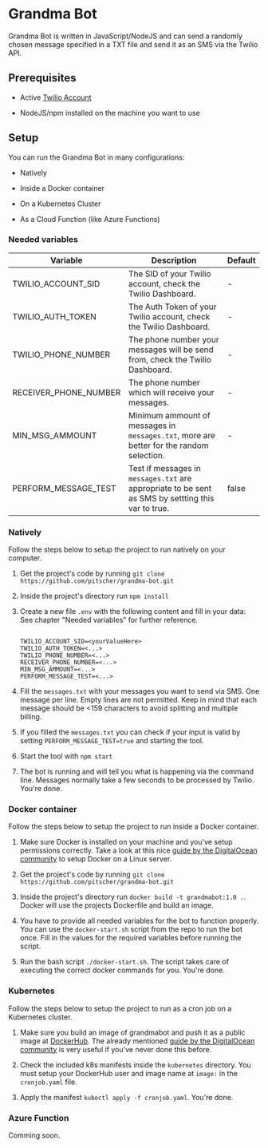 # Grandma Bot

Grandma Bot is written in JavaScript/NodeJS and can send a randomly chosen message specified in a TXT file and send it as an SMS via the Twilio API.

## Prerequisites

- Active [Twilio Account][twilio-account]

- NodeJS/npm installed on the machine you want to use

## Setup

You can run the Grandma Bot in many configurations:

- Natively

- Inside a Docker container

- On a Kubernetes Cluster

- As a Cloud Function (like Azure Functions)

### Needed variables

| Variable               | Description                                                                                   	  | Default |
| ---------------------- | -------------------------------------------------------------------------------------------------- | ------- |
| TWILIO_ACCOUNT_SID     | The SID of your Twilio account, check the Twilio Dashboard.                                 	 	  | -       |
| TWILIO_AUTH_TOKEN      | The Auth Token of your Twilio account, check the Twilio Dashboard.                            	  | -       |
| TWILIO_PHONE_NUMBER    | The phone number your messages will be send from, check the Twilio Dashboard.                 	  | -       |
| RECEIVER_PHONE_NUMBER  | The phone number which will receive your messages.                                            	  | -       |
| MIN_MSG_AMMOUNT        | Minimum ammount of messages in `messages.txt`, more are better for the random selection.      	  | -       |
| PERFORM_MESSAGE_TEST   | Test if messages in `messages.txt` are appropriate to be sent as SMS by settting this var to true. | false   |

### Natively

Follow the steps below to setup the project to run natively on your computer.

1. Get the project's code by running `git clone https://github.com/pitscher/grandma-bot.git`

2. Inside the project's directory run `npm install`

3. Create a new file `.env` with the following content and fill in your data:
   See chapter "Needed variables" for further reference.

   ```.env

   TWILIO_ACCOUNT_SID=<yourValueHere>
   TWILIO_AUTH_TOKEN=<...>
   TWILIO_PHONE_NUMBER=<...>
   RECEIVER_PHONE_NUMBER=<...>
   MIN_MSG_AMMOUNT=<...>
   PERFORM_MESSAGE_TEST=<...>

   ```

4. Fill the `messages.txt` with your messages you want to send via SMS. One message per line. Empty lines are not permitted.
  Keep in mind that each message should be <159 characters to avoid splitting and multiple billing.

5. If you filled the `messages.txt` you can check if your input is valid by setting `PERFORM_MESSAGE_TEST=true` and starting the tool.

6. Start the tool with `npm start`

7. The bot is running and will tell you what is happening via the command line. Messages normally take a few seconds to be processed by Twilio. You're done.

### Docker container

Follow the steps below to setup the project to run inside a Docker container.

1. Make sure Docker is installed on your machine and you've setup permissions correctly. Take a look at this nice [guide by the DigitalOcean community][do-docker-guide] to setup Docker on a Linux server.

2. Get the project's code by running `git clone https://github.com/pitscher/grandma-bot.git`

3. Inside the project's directory run `docker build -t grandmabot:1.0 .`. Docker will use the projects Dockerfile and build an image.

4. You have to provide all needed variables for the bot to function properly. You can use the `docker-start.sh` script from the repo to run the bot once. Fill in the values for the required variables before running the script.

5. Run the bash script `./docker-start.sh`. The script takes care of executing the correct docker commands for you. You're done.

### Kubernetes

Follow the steps below to setup the project to run as a cron job on a Kubernetes cluster.

1. Make sure you build an image of grandmabot and push it as a public image at [DockerHub][dockerhub]. The already mentioned [guide by the DigitalOcean community][do-docker-guide] is very useful if you've never done this before.

2. Check the included k8s manifests inside the `kubernetes` directory. You must setup your DockerHub user and image name at `image:` in the `cronjob.yaml` file.

3. Apply the manifest `kubectl apply -f cronjob.yaml`. You're done.

### Azure Function

Comming soon.

[twilio-account]: https://www.twilio.com/try-twilio
[do-docker-guide]: https://www.digitalocean.com/community/tutorials/how-to-install-and-use-docker-on-ubuntu-20-04
[dockerhub]: https://hub.docker.com/
